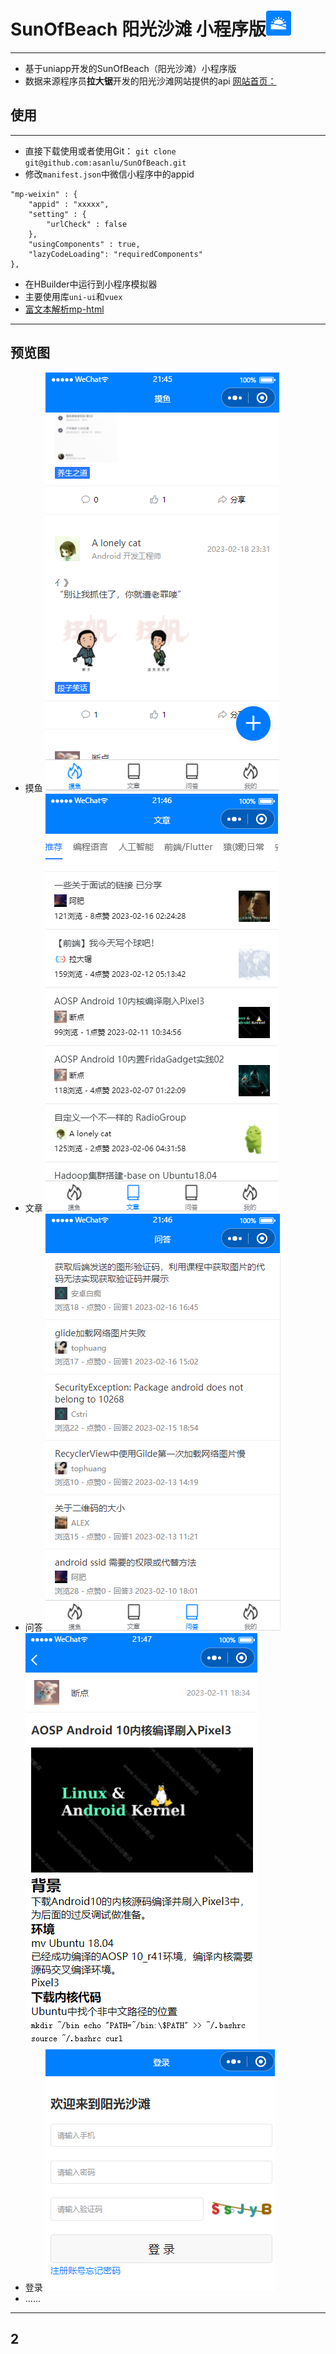 # SunOfBeach 阳光沙滩 小程序版![摸鱼](shot/sun2.png)
--------
- 基于uniapp开发的SunOfBeach（阳光沙滩）小程序版
- 数据来源程序员**拉大锯**开发的阳光沙滩网站提供的api
[网站首页：](https://www.sunofbeach.net) 

## 使用
--------
- 直接下载使用或者使用Git： `git clone git@github.com:asanlu/SunOfBeach.git`
- 修改`manifest.json`中微信小程序中的appid
```
"mp-weixin" : {
    "appid" : "xxxxx",
    "setting" : {
        "urlCheck" : false
    },
    "usingComponents" : true,
    "lazyCodeLoading": "requiredComponents"
},
```
- 在HBuilder中运行到小程序模拟器
- 主要使用库`uni-ui`和`vuex`
- [富文本解析mp-html](https://ext.dcloud.net.cn/plugin?id=805) 

----------
## 预览图

- 摸鱼
![摸鱼](shot/1676814349464.jpg)
- 文章
![文章](shot/1676814391388.jpg)
- 问答
![问答](shot/1676814420529.jpg)
![问答](shot/1676814455609.jpg)
- 登录
![登录](shot/1676814496059.jpg)
- ......
  
---------
## 2
